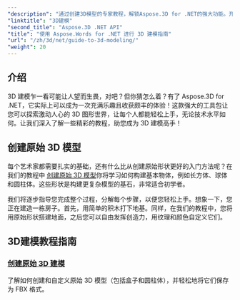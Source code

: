 ```yaml
---
"description": "通过创建3D模型的专家教程，解锁Aspose.3D for .NET的强大功能。开始掌握您的3D设计技能。"
"linktitle": "3D建模"
"second_title": "Aspose.3D .NET API"
"title": "使用 Aspose.Words for .NET 进行 3D 建模指南"
"url": "/zh/3d/net/guide-to-3d-modeling/"
"weight": 20
---
```


## 介绍

3D 建模乍一看可能让人望而生畏，对吧？但你猜怎么着？有了 Aspose.3D for .NET，它实际上可以成为一次充满乐趣且收获颇丰的体验！这款强大的工具包让您可以探索激动人心的 3D 图形世界，让每个人都能轻松上手，无论技术水平如何。让我们深入了解一些精彩的教程，助您成为 3D 建模高手！

## 创建原始 3D 模型

每个艺术家都需要扎实的基础，还有什么比从创建原始形状更好的入门方法呢？在我们的教程中 [创建原始 3D 模型](./create-primitive-3d-modeling/)你将学习如何构建基本物体，例如长方体、球体和圆柱体。这些形状是构建更复杂模型的基石，非常适合初学者。

我们将逐步指导您完成整个过程，分解每个步骤，以便您轻松上手。想象一下，您正在建造一栋房子。首先，用简单的积木打下地基。同样，在我们的教程中，您将用原始形状搭建地面，之后您可以自由发挥创造力，用纹理和颜色自定义它们。 

## 3D建模教程指南
### [创建原始 3D 建模](./create-primitive-3d-modeling/)
了解如何创建和自定义原始 3D 模型（包括盒子和圆柱体），并轻松地将它们保存为 FBX 格式。